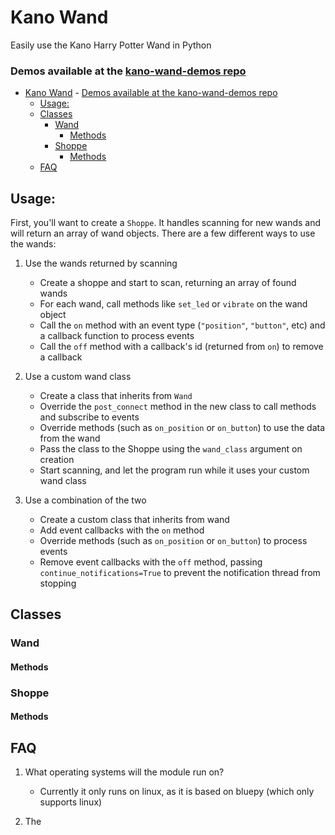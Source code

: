 # Kano Wand
Easily use the Kano Harry Potter Wand in Python

### Demos available at the [kano-wand-demos repo](https://github.com/GammaGames/kano-wand-demos)

- [Kano Wand](#kano-wand)
        - [Demos available at the kano-wand-demos repo](#demos-available-at-the-kano-wand-demos-repo)
    - [Usage:](#usage)
    - [Classes](#classes)
        - [Wand](#wand)
            - [Methods](#methods)
        - [Shoppe](#shoppe)
            - [Methods](#methods-1)
    - [FAQ](#faq)

## Usage:
First, you'll want to create a `Shoppe`. It handles scanning for new wands and will return an array of wand objects. There are a few different ways to use the wands:

1. Use the wands returned by scanning
    * Create a shoppe and start to scan, returning an array of found wands
    * For each wand, call methods like `set_led` or `vibrate` on the wand object
    * Call the `on` method with an event type (`"position"`, `"button"`, etc) and a callback function to process events
    * Call the `off` method with a callback's id (returned from `on`) to remove a callback

2. Use a custom wand class
    * Create a class that inherits from `Wand`
    * Override the `post_connect` method in the new class to call methods and subscribe to events
    * Override methods (such as `on_position` or `on_button`) to use the data from the wand
    * Pass the class to the Shoppe using the `wand_class` argument on creation
    * Start scanning, and let the program run while it uses your custom wand class

3. Use a combination of the two
    * Create a custom class that inherits from wand
    * Add event callbacks with the `on` method
    * Override methods (such as `on_position` or `on_button`) to process events
    * Remove event callbacks with the `off` method, passing `continue_notifications=True` to prevent the notification thread from stopping

## Classes

### Wand

#### Methods

### Shoppe

#### Methods

## FAQ

1. What operating systems will the module run on?

    * Currently it only runs on linux, as it is based on bluepy (which only supports linux)

2. The
